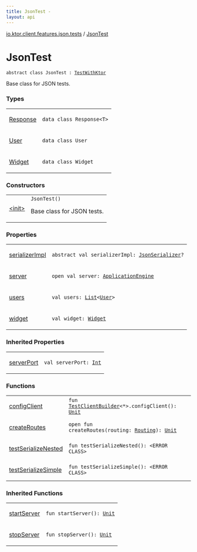 ```yaml
---
title: JsonTest - 
layout: api
---
```


<div class='api-docs-breadcrumbs'><a href="../index.html">io.ktor.client.features.json.tests</a> / <a href="./index.html">JsonTest</a></div>

# JsonTest

<div class="signature"><code><span class="keyword">abstract</span> <span class="keyword">class </span><span class="identifier">JsonTest</span>&nbsp;<span class="symbol">:</span>&nbsp;<a href="../../io.ktor.client.tests.utils/-test-with-ktor/index.html"><span class="identifier">TestWithKtor</span></a></code></div>

Base class for JSON tests.

### Types

<table class="api-docs-table">
<tbody>
<tr>
<td markdown="1">

<a href="-response/index.html">Response</a>


</td>
<td markdown="1">
<div class="signature"><code><span class="keyword">data</span> <span class="keyword">class </span><span class="identifier">Response</span><span class="symbol">&lt;</span><span class="identifier">T</span><span class="symbol">&gt;</span></code></div>

</td>
</tr>
<tr>
<td markdown="1">

<a href="-user/index.html">User</a>


</td>
<td markdown="1">
<div class="signature"><code><span class="keyword">data</span> <span class="keyword">class </span><span class="identifier">User</span></code></div>

</td>
</tr>
<tr>
<td markdown="1">

<a href="-widget/index.html">Widget</a>


</td>
<td markdown="1">
<div class="signature"><code><span class="keyword">data</span> <span class="keyword">class </span><span class="identifier">Widget</span></code></div>

</td>
</tr>
</tbody>
</table>

### Constructors

<table class="api-docs-table">
<tbody>
<tr>
<td markdown="1">

<a href="-init-.html">&lt;init&gt;</a>


</td>
<td markdown="1">
<div class="signature"><code><span class="identifier">JsonTest</span><span class="symbol">(</span><span class="symbol">)</span></code></div>

Base class for JSON tests.


</td>
</tr>
</tbody>
</table>

### Properties

<table class="api-docs-table">
<tbody>
<tr>
<td markdown="1">

<a href="serializer-impl.html">serializerImpl</a>


</td>
<td markdown="1">
<div class="signature"><code><span class="keyword">abstract</span> <span class="keyword">val </span><span class="identifier">serializerImpl</span><span class="symbol">: </span><a href="../../io.ktor.client.features.json/-json-serializer/index.html"><span class="identifier">JsonSerializer</span></a><span class="symbol">?</span></code></div>

</td>
</tr>
<tr>
<td markdown="1">

<a href="server.html">server</a>


</td>
<td markdown="1">
<div class="signature"><code><span class="keyword">open</span> <span class="keyword">val </span><span class="identifier">server</span><span class="symbol">: </span><a href="../../io.ktor.server.engine/-application-engine/index.html"><span class="identifier">ApplicationEngine</span></a></code></div>

</td>
</tr>
<tr>
<td markdown="1">

<a href="users.html">users</a>


</td>
<td markdown="1">
<div class="signature"><code><span class="keyword">val </span><span class="identifier">users</span><span class="symbol">: </span><a href="https://kotlinlang.org/api/latest/jvm/stdlib/kotlin.collections/-list/index.html"><span class="identifier">List</span></a><span class="symbol">&lt;</span><a href="-user/index.html"><span class="identifier">User</span></a><span class="symbol">&gt;</span></code></div>

</td>
</tr>
<tr>
<td markdown="1">

<a href="widget.html">widget</a>


</td>
<td markdown="1">
<div class="signature"><code><span class="keyword">val </span><span class="identifier">widget</span><span class="symbol">: </span><a href="-widget/index.html"><span class="identifier">Widget</span></a></code></div>

</td>
</tr>
</tbody>
</table>

### Inherited Properties

<table class="api-docs-table">
<tbody>
<tr>
<td markdown="1">

<a href="../../io.ktor.client.tests.utils/-test-with-ktor/server-port.html">serverPort</a>


</td>
<td markdown="1">
<div class="signature"><code><span class="keyword">val </span><span class="identifier">serverPort</span><span class="symbol">: </span><a href="https://kotlinlang.org/api/latest/jvm/stdlib/kotlin/-int/index.html"><span class="identifier">Int</span></a></code></div>

</td>
</tr>
</tbody>
</table>

### Functions

<table class="api-docs-table">
<tbody>
<tr>
<td markdown="1">

<a href="config-client.html">configClient</a>


</td>
<td markdown="1">
<div class="signature"><code><span class="keyword">fun </span><a href="../../io.ktor.client.tests.utils/-test-client-builder/index.html"><span class="identifier">TestClientBuilder</span></a><span class="symbol">&lt;</span><span class="identifier">*</span><span class="symbol">&gt;</span><span class="symbol">.</span><span class="identifier">configClient</span><span class="symbol">(</span><span class="symbol">)</span><span class="symbol">: </span><a href="https://kotlinlang.org/api/latest/jvm/stdlib/kotlin/-unit/index.html"><span class="identifier">Unit</span></a></code></div>

</td>
</tr>
<tr>
<td markdown="1">

<a href="create-routes.html">createRoutes</a>


</td>
<td markdown="1">
<div class="signature"><code><span class="keyword">open</span> <span class="keyword">fun </span><span class="identifier">createRoutes</span><span class="symbol">(</span><span class="parameterName" id="io.ktor.client.features.json.tests.JsonTest$createRoutes(io.ktor.routing.Routing)/routing">routing</span><span class="symbol">:</span>&nbsp;<a href="../../io.ktor.routing/-routing/index.html"><span class="identifier">Routing</span></a><span class="symbol">)</span><span class="symbol">: </span><a href="https://kotlinlang.org/api/latest/jvm/stdlib/kotlin/-unit/index.html"><span class="identifier">Unit</span></a></code></div>

</td>
</tr>
<tr>
<td markdown="1">

<a href="test-serialize-nested.html">testSerializeNested</a>


</td>
<td markdown="1">
<div class="signature"><code><span class="keyword">fun </span><span class="identifier">testSerializeNested</span><span class="symbol">(</span><span class="symbol">)</span><span class="symbol">: </span><span class="identifier">&lt;ERROR CLASS&gt;</span></code></div>

</td>
</tr>
<tr>
<td markdown="1">

<a href="test-serialize-simple.html">testSerializeSimple</a>


</td>
<td markdown="1">
<div class="signature"><code><span class="keyword">fun </span><span class="identifier">testSerializeSimple</span><span class="symbol">(</span><span class="symbol">)</span><span class="symbol">: </span><span class="identifier">&lt;ERROR CLASS&gt;</span></code></div>

</td>
</tr>
</tbody>
</table>

### Inherited Functions

<table class="api-docs-table">
<tbody>
<tr>
<td markdown="1">

<a href="../../io.ktor.client.tests.utils/-test-with-ktor/start-server.html">startServer</a>


</td>
<td markdown="1">
<div class="signature"><code><span class="keyword">fun </span><span class="identifier">startServer</span><span class="symbol">(</span><span class="symbol">)</span><span class="symbol">: </span><a href="https://kotlinlang.org/api/latest/jvm/stdlib/kotlin/-unit/index.html"><span class="identifier">Unit</span></a></code></div>

</td>
</tr>
<tr>
<td markdown="1">

<a href="../../io.ktor.client.tests.utils/-test-with-ktor/stop-server.html">stopServer</a>


</td>
<td markdown="1">
<div class="signature"><code><span class="keyword">fun </span><span class="identifier">stopServer</span><span class="symbol">(</span><span class="symbol">)</span><span class="symbol">: </span><a href="https://kotlinlang.org/api/latest/jvm/stdlib/kotlin/-unit/index.html"><span class="identifier">Unit</span></a></code></div>

</td>
</tr>
</tbody>
</table>
